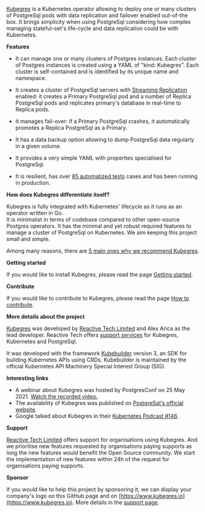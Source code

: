 [Kubegres](https://www.kubegres.io/) is a Kubernetes operator allowing to deploy one or many clusters of PostgreSql pods with data 
replication and failover enabled out-of-the box. It brings simplicity when using PostgreSql considering how complex managing 
stateful-set's life-cycle and data replication could be with Kubernetes.

**Features**

* It can manage one or many clusters of Postgres instances. 
  Each cluster of Postgres instances is created using a YAML of "kind: Kubegres". Each cluster is self-contained and is 
  identified by its unique name and namespace.

* It creates a cluster of PostgreSql servers with [Streaming Replication](https://wiki.postgresql.org/wiki/Streaming_Replication) enabled: it creates a Primary PostgreSql pod and a 
  number of Replica PostgreSql pods and replicates primary's database in real-time to Replica pods.

* It manages fail-over: if a Primary PostgreSql crashes, it automatically promotes a Replica PostgreSql as a Primary.

* It has a data backup option allowing to dump PostgreSql data regularly in a given volume.

* It provides a very simple YAML with properties specialised for PostgreSql.

* It is resilient, has over [85 automatized tests](https://github.com/reactive-tech/kubegres/tree/main/test) cases and 
  has been running in production. 


**How does Kubegres differentiate itself?**

Kubegres is fully integrated with Kubernetes' lifecycle as it runs as an operator written in Go.  
It is minimalist in terms of codebase compared to other open-source Postgres operators. It has the minimal and 
yet robust required features to manage a cluster of PostgreSql on Kubernetes. We aim keeping this project small and simple.

Among many reasons, there are [5 main ones why we recommend Kubegres](https://www.kubegres.io/#kubegres_compared).

**Getting started**

If you would like to install Kubegres, please read the page [Getting started](http://www.kubegres.io/doc/getting-started.html).

**Contribute**

If you would like to contribute to Kubegres, please read the page [How to contribute](http://www.kubegres.io/contribute/).

**More details about the project**

[Kubegres](https://www.kubegres.io/) was developed by [Reactive Tech Limited](https://www.reactive-tech.io/)  and Alex 
Arica as the lead developer. Reactive Tech offers [support services](https://www.kubegres.io/support/) for Kubegres, 
Kubernetes and PostgreSql.

It was developed with the framework [Kubebuilder](https://book.kubebuilder.io/) version 3, an SDK for building Kubernetes 
APIs using CRDs. Kubebuilder is maintained by the official Kubernetes API Machinery Special Interest Group (SIG).

**Interesting links**
* A webinar about Kubegres was hosted by PostgresConf on 25 May 2021. [Watch the recorded video.](https://postgresconf.org/conferences/2021_Postgres_Conference_Webinars/program/proposals/creating-a-resilient-postgresql-cluster-with-kubegres)
* The availability of Kubegres was published on [PostgreSql's official website](https://www.postgresql.org/about/news/kubegres-is-available-as-open-source-2197/).
* Google talked about Kubegres in their [Kubernetes Podcast #146](https://kubernetespodcast.com/episode/146-kubernetes-1.21/).

**Support**

[Reactive Tech Limited](https://www.reactive-tech.io/) offers support for organisations using Kubegres. And we prioritise 
new features requested by organisations paying supports as long the new features would benefit the Open Source community.
We start the implementation of new features within 24h of the request for organisations paying supports.

**Sponsor**

If you would like to help this project by sponsoring it, we can display your company's logo on this GitHub page 
and on [https://www.kubegres.io](https://www.kubegres.io). More details in the [support page](https://www.kubegres.io/support/).
